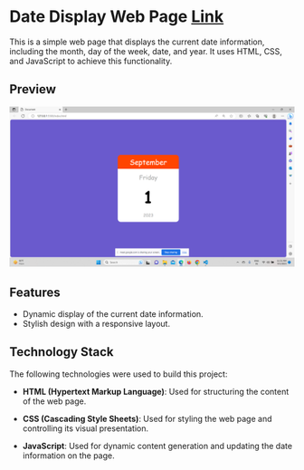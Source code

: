 # Date Display Web Page [Link](https://shantanumurdio.github.io/homeAssignment_13/)

This is a simple web page that displays the current date information, including the month, day of the week, date, and year. It uses HTML, CSS, and JavaScript to achieve this functionality.

## Preview

![Date Display Web Page](./previewIMG/Screenshot%20(671).png)

## Features

- Dynamic display of the current date information.
- Stylish design with a responsive layout.

## Technology Stack

The following technologies were used to build this project:

- **HTML (Hypertext Markup Language)**: Used for structuring the content of the web page.

- **CSS (Cascading Style Sheets)**: Used for styling the web page and controlling its visual presentation.

- **JavaScript**: Used for dynamic content generation and updating the date information on the page.
